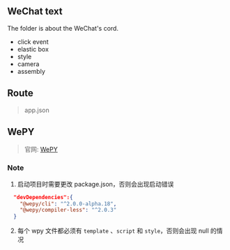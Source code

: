 ## WeChat text
The folder is about the WeChat's cord.
- click event
- elastic box
- style
- camera
- assembly

## Route

> app.json

## WePY

> 官网: [WePY](https://wepyjs.github.io/wepy-docs/)

### Note

1. 启动项目时需要更改 package.json，否则会出现启动错误
``` json
  "devDependencies":{
    "@wepy/cli": "^2.0.0-alpha.18",
    "@wepy/compiler-less": "^2.0.3"
  }
```
2. 每个 wpy 文件都必须有 `template` 、`script` 和 `style`，否则会出现 null 的情况